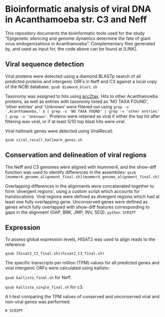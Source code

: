 # Bioinformatic analysis of viral DNA in Acanthamoeba str. C3 and Neff

This repository documents the bioinformatic tools used for the study "Epigenetic silencing and genome dynamics determine the fate of giant virus endogenizations in Acanthamoeba". Complementary files generated by, and used as input for, the code above can be found at [LINK].

## Viral sequence detection

Viral proteins were detected using a diamond BLASTp search of all predicted proteins and intergenic ORFs in Neff and C3 against a local copy of the NCBI database. `qsub diamond_blast.sh`

Taxonomy was assigned to hits using [acc2tax](https://github.com/richardmleggett/acc2tax). Hits to other Acanthamoeba proteins, as well as entries with taxonomy listed as 'NO TAXA FOUND', 'other entries' and 'Unknown' were filtered out using `grep -v ',Acanthamoeba,' $ | grep -v 'NO TAXA FOUND' | grep -v 'other entries' | grep -v 'Unknown'`. Proteins were retained as viral if either the top hit after filtering was viral, or if at least 5/10 top blast hits were viral.

Viral hallmark genes were detected using ViralRecall:

`qsub viral_recall_hallmark_genes.sh`

## Conservation and delineation of viral regions

The Neff and C3 genomes were aligned with mummer4, and the show-diff function was used to identify differences in the assemblies:
`qsub [mummer4_genome_alignment_final.sh](mummer4_genome_alignment_final.sh)`

Overlapping differences in the alignments were concatenated together to form 'divergent regions', using a custom script which accounts for translocations. Viral regions were defined as divergent regions which had at least one fully overlapping gene. Unconserved genes were defined as genes which fully overlapped with show-diff features corresponding to gaps in the alignment (GAP, BRK, JMP, INV, SEQ).
`python SCRIPT`

## Expression

To assess global expression levels, HISAT2 was used to align reads to the reference:

`qsub [hisat2_C3_final.sh](hisat2_C3_final.sh)`

The specific transcripts per million (TPM) values for all predicted genes and viral intergenic ORFs were calculated using kallisto:

`qsub kallisto_final.sh` for Neff.

`qsub kallisto_single_final.sh` for c3.

A t-test comparing the TPM values of conserved and unconserved viral and non-viral genes was performed:

`R SCRIPT`

